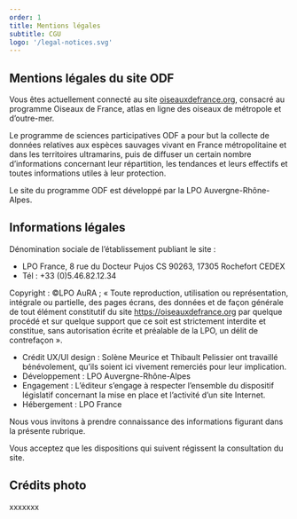 ```yaml
---
order: 1
title: Mentions légales
subtitle: CGU
logo: '/legal-notices.svg'
---
```


## Mentions légales du site ODF

<div class="InformativePageParagraph">

Vous êtes actuellement connecté au site [oiseauxdefrance.org](https://oiseauxdefrance.org), consacré au programme Oiseaux de France, atlas en ligne des oiseaux de métropole et d’outre-mer.

Le programme de sciences participatives ODF a pour but la collecte de données relatives aux espèces sauvages vivant en France métropolitaine et dans les territoires ultramarins, puis de diffuser un certain nombre d’informations concernant leur répartition, les tendances et leurs effectifs et toutes informations utiles à leur protection.

Le site du programme ODF est développé par la LPO Auvergne-Rhône-Alpes.

</div>

## Informations légales

<div class="InformativePageParagraph">

Dénomination sociale de l’établissement publiant le site :

- LPO France, 8 rue du Docteur Pujos CS 90263, 17305 Rochefort CEDEX
- Tél : +33 (0)5.46.82.12.34

Copyright : ©LPO AuRA ; « Toute reproduction, utilisation ou représentation, intégrale ou partielle, des pages écrans, des données et de façon générale de tout élément constitutif du site https://oiseauxdefrance.org par quelque procédé et sur quelque support que ce soit est strictement interdite et constitue, sans autorisation écrite et préalable de la LPO, un délit de contrefaçon ».

- Crédit UX/UI design : Solène Meurice et Thibault Pelissier ont travaillé bénévolement, qu’ils soient ici vivement remerciés pour leur implication.
- Développement : LPO Auvergne-Rhône-Alpes
- Engagement : L’éditeur s’engage à respecter l’ensemble du dispositif législatif concernant la mise en place et l’activité d’un site Internet.
- Hébergement : LPO France

Nous vous invitons à prendre connaissance des informations figurant dans la présente rubrique.

Vous acceptez que les dispositions qui suivent régissent la consultation du site.

</div>

## Crédits photo

<div class="InformativePageParagraph">

xxxxxxx

</div>
